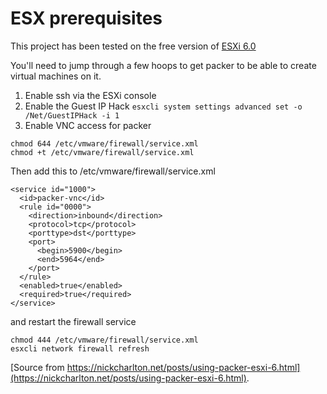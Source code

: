 # ESX prerequisites

This project has been tested on the free version of [ESXi 6.0](https://www.vmware.com/au/products/esxi-and-esx.html) 

You'll need to jump through a few hoops to get packer to be able to create virtual machines on it.

1. Enable ssh via the ESXi console
1. Enable the Guest IP Hack
    ```esxcli system settings advanced set -o /Net/GuestIPHack -i 1```
1. Enable VNC access for packer

```
chmod 644 /etc/vmware/firewall/service.xml
chmod +t /etc/vmware/firewall/service.xml
```

Then add this to /etc/vmware/firewall/service.xml
```
<service id="1000">
  <id>packer-vnc</id>
  <rule id="0000">
    <direction>inbound</direction>
    <protocol>tcp</protocol>
    <porttype>dst</porttype>
    <port>
      <begin>5900</begin>
      <end>5964</end>
    </port>
  </rule>
  <enabled>true</enabled>
  <required>true</required>
</service>
```

and restart the firewall service
```
chmod 444 /etc/vmware/firewall/service.xml
esxcli network firewall refresh
```

[Source from https://nickcharlton.net/posts/using-packer-esxi-6.html](https://nickcharlton.net/posts/using-packer-esxi-6.html).
